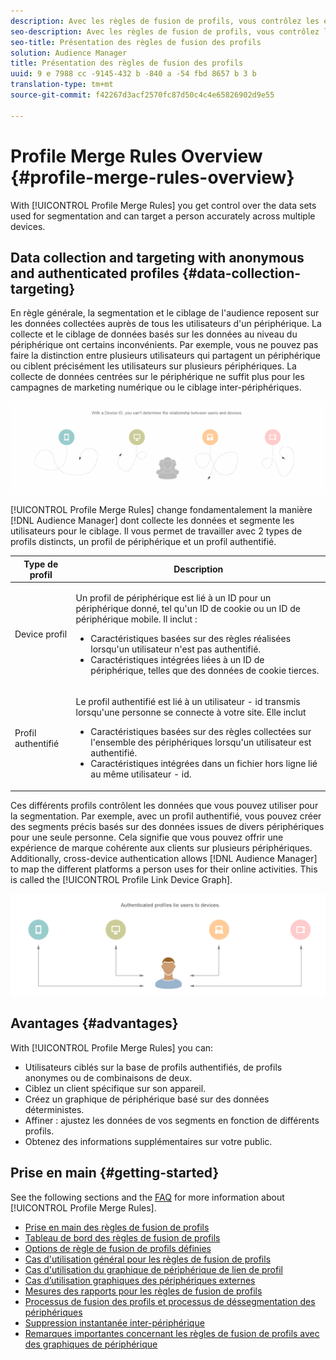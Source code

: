 ```yaml
---
description: Avec les règles de fusion de profils, vous contrôlez les ensembles de données utilisés pour la segmentation et pouvez cibler une personne avec précision sur plusieurs périphériques.
seo-description: Avec les règles de fusion de profils, vous contrôlez les ensembles de données utilisés pour la segmentation et pouvez cibler une personne avec précision sur plusieurs périphériques.
seo-title: Présentation des règles de fusion des profils
solution: Audience Manager
title: Présentation des règles de fusion des profils
uuid: 9 e 7988 cc -9145-432 b -840 a -54 fbd 8657 b 3 b
translation-type: tm+mt
source-git-commit: f42267d3acf2570fc87d50c4c4e65826902d9e55

---
```



# Profile Merge Rules Overview {#profile-merge-rules-overview}

With [!UICONTROL Profile Merge Rules] you get control over the data sets used for segmentation and can target a person accurately across multiple devices.

## Data collection and targeting with anonymous and authenticated profiles {#data-collection-targeting}

En règle générale, la segmentation et le ciblage de l&#39;audience reposent sur les données collectées auprès de tous les utilisateurs d&#39;un périphérique. La collecte et le ciblage de données basés sur les données au niveau du périphérique ont certains inconvénients. Par exemple, vous ne pouvez pas faire la distinction entre plusieurs utilisateurs qui partagent un périphérique ou ciblent précisément les utilisateurs sur plusieurs périphériques. La collecte de données centrées sur le périphérique ne suffit plus pour les campagnes de marketing numérique ou le ciblage inter-périphériques.

![](assets/unauthenticated2.png)

[!UICONTROL Profile Merge Rules] change fondamentalement la manière [!DNL Audience Manager] dont collecte les données et segmente les utilisateurs pour le ciblage. Il vous permet de travailler avec 2 types de profils distincts, un profil de périphérique et un profil authentifié.

<table id="table_CE98C0E32A964B27804736A896233869"> 
 <thead> 
  <tr> 
   <th colname="col1" class="entry"> Type de profil </th> 
   <th colname="col2" class="entry"> Description </th> 
  </tr> 
 </thead>
 <tbody> 
  <tr> 
   <td colname="col1"> Device  profil </td> 
   <td colname="col2"> <p>Un profil de périphérique est lié à un ID pour un périphérique donné, tel qu'un ID de cookie ou un ID de périphérique mobile. Il inclut : </p> <p>
     <ul id="ul_0420875DE65E44FFAC76E0DD205CFEC4"> 
      <li id="li_044AD85C644A41FB8EF48164BAC0CE34">Caractéristiques basées sur des règles réalisées lorsqu'un utilisateur n'est pas authentifié. </li> 
      <li id="li_984D9790A6984139AFCFC2DFE4DF1BFC">Caractéristiques intégrées liées à un ID de périphérique, telles que des données de cookie tierces. </li>
     </ul> </p> </td>
  </tr>
  <tr> 
   <td colname="col1"> Profil authentifié </td> 
   <td colname="col2"> <p>Le profil authentifié est lié à un utilisateur - id transmis lorsqu'une personne se connecte à votre site. Elle inclut </p>
    <ul id="ul_18319CAA875148DBAE095134D42637B3"> 
     <li id="li_E24BD33E049849E5A594B0750F530475">Caractéristiques basées sur des règles collectées sur l'ensemble des périphériques lorsqu'un utilisateur est authentifié. </li>
     <li id="li_531AC9E0EC9D45108457FEC8E8D4E66C">Caractéristiques intégrées dans un fichier hors ligne lié au même utilisateur - id. </li>
    </ul> </td>
  </tr>
 </tbody>
</table>

Ces différents profils contrôlent les données que vous pouvez utiliser pour la segmentation. Par exemple, avec un profil authentifié, vous pouvez créer des segments précis basés sur des données issues de divers périphériques pour une seule personne. Cela signifie que vous pouvez offrir une expérience de marque cohérente aux clients sur plusieurs périphériques. Additionally, cross-device authentication allows [!DNL Audience Manager] to map the different platforms a person uses for their online activities. This is called the [!UICONTROL Profile Link Device Graph].

![](assets/authenticated2.png)

## Avantages {#advantages}

With [!UICONTROL Profile Merge Rules] you can:

* Utilisateurs ciblés sur la base de profils authentifiés, de profils anonymes ou de combinaisons de deux.
* Ciblez un client spécifique sur son appareil.
* Créez un graphique de périphérique basé sur des données déterministes.
* Affiner : ajustez les données de vos segments en fonction de différents profils.
* Obtenez des informations supplémentaires sur votre public.

## Prise en main {#getting-started}

See the following sections and the [FAQ](../../faq/faq-profile-merge.md) for more information about [!UICONTROL Profile Merge Rules].

* [Prise en main des règles de fusion de profils](/help/using/features/profile-merge-rules/merge-rules-start.md)
* [Tableau de bord des règles de fusion de profils](/help/using/features/profile-merge-rules/merge-rules-dashboard.md)
* [Options de règle de fusion de profils définies](/help/using/features/profile-merge-rules/merge-rule-definitions.md)
* [Cas d&#39;utilisation général pour les règles de fusion de profils](/help/using/features/profile-merge-rules/merge-rule-targeting-options.md)
* [Cas d&#39;utilisation du graphique de périphérique de lien de profil](/help/using/features/profile-merge-rules/profile-link-use-case.md)
* [Cas d’utilisation graphiques des périphériques externes](/help/using/features/profile-merge-rules/external-graph-use-cases.md)
* [Mesures des rapports pour les règles de fusion de profils](/help/using/features/profile-merge-rules/profile-link-metrics.md)
* [Processus de fusion des profils et processus de déssegmentation des périphériques](/help/using/features/profile-merge-rules/merge-rule-unsegment.md)
* [Suppression instantanée inter-périphérique](/help/using/features/profile-merge-rules/instant-cross-device-suppression.md)
* [Remarques importantes concernant les règles de fusion de profils avec des graphiques de périphérique](/help/using/features/profile-merge-rules/considerations-pmr-device-graph.md)
